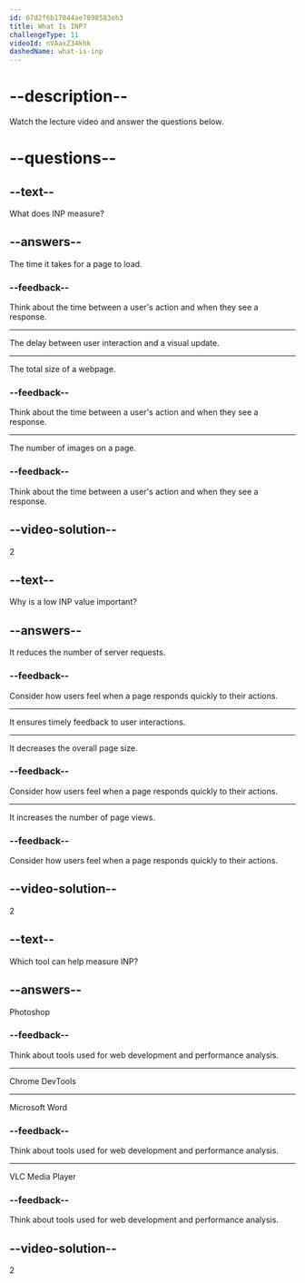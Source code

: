 ```yaml
---
id: 67d2f6b17844ae7898583eb3
title: What Is INP?
challengeType: 11
videoId: nVAaxZ34khk
dashedName: what-is-inp
---
```


# --description--

Watch the lecture video and answer the questions below.

# --questions--

## --text--

What does INP measure?

## --answers--

The time it takes for a page to load.

### --feedback--

Think about the time between a user's action and when they see a response.

---

The delay between user interaction and a visual update.

---

The total size of a webpage.

### --feedback--

Think about the time between a user's action and when they see a response.

---

The number of images on a page.

### --feedback--

Think about the time between a user's action and when they see a response.

## --video-solution--

2

## --text--

Why is a low INP value important?

## --answers--

It reduces the number of server requests.

### --feedback--

Consider how users feel when a page responds quickly to their actions.

---

It ensures timely feedback to user interactions.

---

It decreases the overall page size.

### --feedback--

Consider how users feel when a page responds quickly to their actions.

---

It increases the number of page views.

### --feedback--

Consider how users feel when a page responds quickly to their actions.

## --video-solution--

2

## --text--

Which tool can help measure INP?

## --answers--

Photoshop

### --feedback--

Think about tools used for web development and performance analysis.

---

Chrome DevTools

---

Microsoft Word

### --feedback--

Think about tools used for web development and performance analysis.

---

VLC Media Player

### --feedback--

Think about tools used for web development and performance analysis.

## --video-solution--

2
